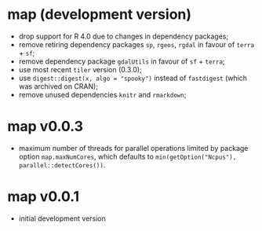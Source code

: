 # map (development version)

* drop support for R 4.0 due to changes in dependency packages;
* remove retiring dependency packages `sp`, `rgeos`, `rgdal` in favour of `terra` + `sf`;
* remove dependency package `gdalUtils` in favour of `sf` + `terra`;
* use most recent `tiler` version (0.3.0);
* use `digest::digest(x, algo = "spooky")` instead of `fastdigest` (which was archived on CRAN);
* remove unused dependencies `knitr` and `rmarkdown`;

# map v0.0.3

* maximum number of threads for parallel operations limited by package option `map.maxNumCores`, which defaults to `min(getOption("Ncpus"), parallel::detectCores())`.

# map v0.0.1

* initial development version
